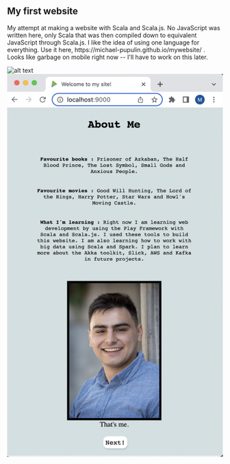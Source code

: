 <h2> My first website </h2>
My attempt at making a website with Scala and Scala.js. No JavaScript was written here, only Scala that was then compiled down to equivalent JavaScript through Scala.js.
I like the idea of using one language for everything. Use it here, https://michael-pupulin.github.io/mywebsite/ . Looks like garbage on mobile right now -- I'll have to work on this later.

![alt text](https://github.com/michael-pupulin/mywebsite/blob/master/images/forgit.png?raw=true)
![alt text](https://github.com/michael-pupulin/mywebsite/blob/master/images/forgit2.png?raw=true)
